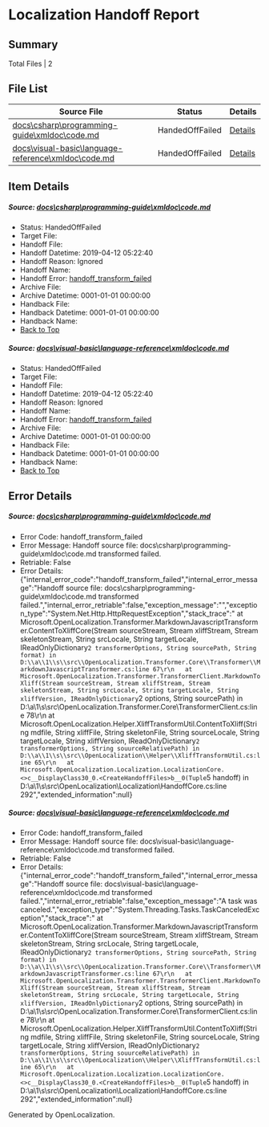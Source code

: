 # <a name='report-top'></a> Localization Handoff Report

## Summary
 Total Files | 2

## File List
 Source File | Status | Details 
 ----------- | ------ | ------- 
 [docs\csharp\programming-guide\xmldoc\code.md](https://github.com/OpenLocalizationTestOrg/docs/blob/f9ae43c1cac88dc83fee07b26d8333501f574532/docs/csharp/programming-guide/xmldoc/code.md) | HandedOffFailed | [Details](#1c19f6060398483fc0c2140ee98687b315af91492087)
 [docs\visual-basic\language-reference\xmldoc\code.md](https://github.com/OpenLocalizationTestOrg/docs/blob/f9ae43c1cac88dc83fee07b26d8333501f574532/docs/visual-basic/language-reference/xmldoc/code.md) | HandedOffFailed | [Details](#5ddad477e48715c027104baf050959c51006e51213625)

## Item Details
##### <a name='1c19f6060398483fc0c2140ee98687b315af91492087'></a> Source: [docs\csharp\programming-guide\xmldoc\code.md](https://github.com/OpenLocalizationTestOrg/docs/blob/f9ae43c1cac88dc83fee07b26d8333501f574532/docs/csharp/programming-guide/xmldoc/code.md)
* Status: HandedOffFailed
* Target File: 
* Handoff File: 
* Handoff Datetime: 2019-04-12 05:22:40
* Handoff Reason: Ignored
* Handoff Name: 
* Handoff Error: [handoff_transform_failed](#1c19f6060398483fc0c2140ee98687b315af91492087handoff_transform_failed)
* Archive File: 
* Archive Datetime: 0001-01-01 00:00:00
* Handback File: 
* Handback Datetime: 0001-01-01 00:00:00
* Handback Name: 
* [Back to Top](#report-top)

##### <a name='5ddad477e48715c027104baf050959c51006e51213625'></a> Source: [docs\visual-basic\language-reference\xmldoc\code.md](https://github.com/OpenLocalizationTestOrg/docs/blob/f9ae43c1cac88dc83fee07b26d8333501f574532/docs/visual-basic/language-reference/xmldoc/code.md)
* Status: HandedOffFailed
* Target File: 
* Handoff File: 
* Handoff Datetime: 2019-04-12 05:22:40
* Handoff Reason: Ignored
* Handoff Name: 
* Handoff Error: [handoff_transform_failed](#5ddad477e48715c027104baf050959c51006e51213625handoff_transform_failed)
* Archive File: 
* Archive Datetime: 0001-01-01 00:00:00
* Handback File: 
* Handback Datetime: 0001-01-01 00:00:00
* Handback Name: 
* [Back to Top](#report-top)


## Error Details
##### <a name='1c19f6060398483fc0c2140ee98687b315af91492087handoff_transform_failed'></a> Source: [docs\csharp\programming-guide\xmldoc\code.md](#1c19f6060398483fc0c2140ee98687b315af91492087)
* Error Code: handoff_transform_failed
* Error Message: Handoff source file: docs\csharp\programming-guide\xmldoc\code.md transformed failed.
* Retriable: False
* Error Details: {"internal_error_code":"handoff_transform_failed","internal_error_message":"Handoff source file: docs\\csharp\\programming-guide\\xmldoc\\code.md transformed failed.","internal_error_retriable":false,"exception_message":"","exception_type":"System.Net.Http.HttpRequestException","stack_trace":"   at Microsoft.OpenLocalization.Transformer.MarkdownJavascriptTransformer.ContentToXliffCore(Stream sourceStream, Stream xliffStream, Stream skeletonStream, String srcLocale, String targetLocale, IReadOnlyDictionary`2 transformerOptions, String sourcePath, String format) in D:\\a\\1\\s\\src\\OpenLocalization.Transformer.Core\\Transformer\\MarkdownJavascriptTransformer.cs:line 67\r\n   at Microsoft.OpenLocalization.Transformer.TransformerClient.MarkdownToXliff(Stream sourceStream, Stream xliffStream, Stream skeletonStream, String srcLocale, String targetLocale, String xliffVersion, IReadOnlyDictionary`2 options, String sourcePath) in D:\\a\\1\\s\\src\\OpenLocalization.Transformer.Core\\TransformerClient.cs:line 78\r\n   at Microsoft.OpenLocalization.Helper.XliffTransformUtil.ContentToXliff(String mdfile, String xliffFile, String skeletonFile, String sourceLocale, String targetLocale, String xliffVersion, IReadOnlyDictionary`2 transformerOptions, String souurceRelativePath) in D:\\a\\1\\s\\src\\OpenLocalization\\Helper\\XliffTransformUtil.cs:line 65\r\n   at Microsoft.OpenLocalization.Localization.LocalizationCore.<>c__DisplayClass30_0.<CreateHandoffFiles>b__0(Tuple`5 handoff) in D:\\a\\1\\s\\src\\OpenLocalization\\Localization\\HandoffCore.cs:line 292","extended_information":null}

##### <a name='5ddad477e48715c027104baf050959c51006e51213625handoff_transform_failed'></a> Source: [docs\visual-basic\language-reference\xmldoc\code.md](#5ddad477e48715c027104baf050959c51006e51213625)
* Error Code: handoff_transform_failed
* Error Message: Handoff source file: docs\visual-basic\language-reference\xmldoc\code.md transformed failed.
* Retriable: False
* Error Details: {"internal_error_code":"handoff_transform_failed","internal_error_message":"Handoff source file: docs\\visual-basic\\language-reference\\xmldoc\\code.md transformed failed.","internal_error_retriable":false,"exception_message":"A task was canceled.","exception_type":"System.Threading.Tasks.TaskCanceledException","stack_trace":"   at Microsoft.OpenLocalization.Transformer.MarkdownJavascriptTransformer.ContentToXliffCore(Stream sourceStream, Stream xliffStream, Stream skeletonStream, String srcLocale, String targetLocale, IReadOnlyDictionary`2 transformerOptions, String sourcePath, String format) in D:\\a\\1\\s\\src\\OpenLocalization.Transformer.Core\\Transformer\\MarkdownJavascriptTransformer.cs:line 67\r\n   at Microsoft.OpenLocalization.Transformer.TransformerClient.MarkdownToXliff(Stream sourceStream, Stream xliffStream, Stream skeletonStream, String srcLocale, String targetLocale, String xliffVersion, IReadOnlyDictionary`2 options, String sourcePath) in D:\\a\\1\\s\\src\\OpenLocalization.Transformer.Core\\TransformerClient.cs:line 78\r\n   at Microsoft.OpenLocalization.Helper.XliffTransformUtil.ContentToXliff(String mdfile, String xliffFile, String skeletonFile, String sourceLocale, String targetLocale, String xliffVersion, IReadOnlyDictionary`2 transformerOptions, String souurceRelativePath) in D:\\a\\1\\s\\src\\OpenLocalization\\Helper\\XliffTransformUtil.cs:line 65\r\n   at Microsoft.OpenLocalization.Localization.LocalizationCore.<>c__DisplayClass30_0.<CreateHandoffFiles>b__0(Tuple`5 handoff) in D:\\a\\1\\s\\src\\OpenLocalization\\Localization\\HandoffCore.cs:line 292","extended_information":null}


Generated by OpenLocalization.
